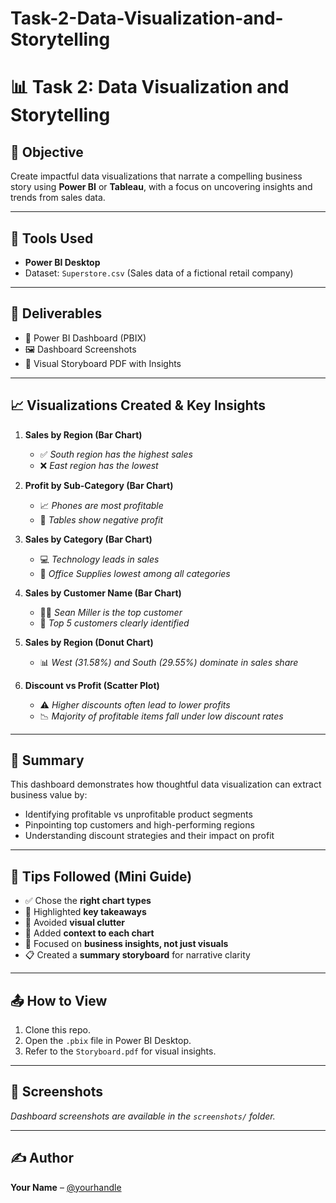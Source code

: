 ﻿# Task-2-Data-Visualization-and-Storytelling


# 📊 Task 2: Data Visualization and Storytelling

## 🎯 Objective
Create impactful data visualizations that narrate a compelling business story using **Power BI** or **Tableau**, with a focus on uncovering insights and trends from sales data.

---

## 🧰 Tools Used
- **Power BI Desktop**
- Dataset: `Superstore.csv` (Sales data of a fictional retail company)

---

## 📂 Deliverables
- 📁 Power BI Dashboard (PBIX)
- 🖼️ Dashboard Screenshots
- 📄 Visual Storyboard PDF with Insights

---

## 📈 Visualizations Created & Key Insights

1. **Sales by Region (Bar Chart)**
   - ✅ *South region has the highest sales*
   - ❌ *East region has the lowest*

2. **Profit by Sub-Category (Bar Chart)**
   - 📈 *Phones are most profitable*
   - 🔻 *Tables show negative profit*

3. **Sales by Category (Bar Chart)**
   - 💻 *Technology leads in sales*
   - 📝 *Office Supplies lowest among all categories*

4. **Sales by Customer Name (Bar Chart)**
   - 🧑‍💼 *Sean Miller is the top customer*
   - 🎯 *Top 5 customers clearly identified*

5. **Sales by Region (Donut Chart)**
   - 📊 *West (31.58%) and South (29.55%) dominate in sales share*

6. **Discount vs Profit (Scatter Plot)**
   - ⚠️ *Higher discounts often lead to lower profits*
   - 📉 *Majority of profitable items fall under low discount rates*

---

## 📝 Summary
This dashboard demonstrates how thoughtful data visualization can extract business value by:
- Identifying profitable vs unprofitable product segments
- Pinpointing top customers and high-performing regions
- Understanding discount strategies and their impact on profit

---

## 🧠 Tips Followed (Mini Guide)
- ✅ Chose the **right chart types**
- 🎯 Highlighted **key takeaways**
- 🧼 Avoided **visual clutter**
- 📌 Added **context to each chart**
- 💼 Focused on **business insights, not just visuals**
- 📋 Created a **summary storyboard** for narrative clarity

---

## 📤 How to View
1. Clone this repo.
2. Open the `.pbix` file in Power BI Desktop.
3. Refer to the `Storyboard.pdf` for visual insights.

---

## 📎 Screenshots
*Dashboard screenshots are available in the `screenshots/` folder.*

---

## ✍️ Author
**Your Name** – [@yourhandle](https://github.com/yourhandle)

